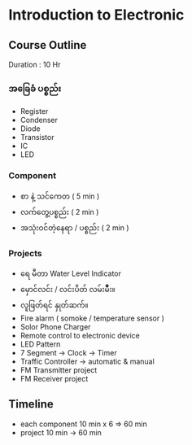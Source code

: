 # Introduction to Electronic

## Course Outline

Duration : 10 Hr

### အခြေခံ ပစ္စည်း

- Register
- Condenser
- Diode
- Transistor
- IC
- LED

### Component

- စာ နဲ့ သင်ကေတ ( 5 min )
- လက်တွေ့ပစ္စည်း ( 2 min )
- အသုံးဝင်တဲ့နေရာ / ပစ္စည်း ( 2 min )

### Projects

- ရေ မီတာ Water Level Indicator
- မှောင်လင်း / လင်းပိတ် လမ်းမီီီီီး။
- လူဖြတ်ရင် နှုတ်ဆက်။
- Fire alarm ( somoke / temperature sensor )
- Solor Phone Charger
- Remote control to electronic device
- LED Pattern
- 7 Segment -> Clock -> Timer
- Traffic Controller -> automatic & manual
- FM Transmitter project
- FM Receiver project

## Timeline

- each component 10 min x 6 => 60 min
- project 10 min -> 60 min